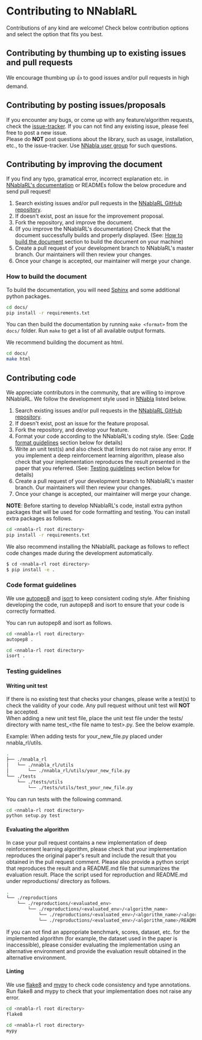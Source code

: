 # Contributing to NNablaRL

Contributions of any kind are welcome! Check below contribution options and select the option that fits you best.

## Contributing by thumbing up to existing issues and pull requests

We encourage thumbing up :+1: to good issues and/or pull requests in high demand.

## Contributing by posting issues/proposals

If you encounter any bugs, or come up with any feature/algorithm requests, check the [issue-tracker](https://github.com/sony/nnabla-rl/issues). If you can not find any existing issue, please feel free to post a new issue.  
Please do **NOT** post questions about the library, such as usage, installation, etc., to the issue-tracker. Use [NNabla user group](https://groups.google.com/forum/#!forum/nnabla) for such questions.

## Contributing by improving the document

If you find any typo, gramatical error, incorrect explanation etc. in [NNablaRL's documentation](https://github.com/sony/nnabla-rl/docs) or READMEs follow the below procedure and send pull request!

1. Search existing issues and/or pull requests in the [NNablaRL GitHub repository](https://github.com/sony/nnabla-rl).
2. If doesn't exist, post an issue for the improvement proposal.
3. Fork the repository, and improve the document.
4. (If you improve the NNablaRL's documentation) Check that the document successfully builds and properly displayed. (See: [How to build the document](#how-to-build-the-document) section to build the document on your machine)
5. Create a pull request of your development branch to NNablaRL's master branch. Our maintainers will then review your changes.
6. Once your change is accepted, our maintainer will merge your change.

### How to build the document

To build the documentation, you will need [Sphinx](http://www.sphinx-doc.org) and some additional python packages.

```sh
cd docs/
pip install -r requirements.txt
```

You can then build the documentation by running ``make <format>`` from the
``docs/`` folder. Run ``make`` to get a list of all available output formats.

We recommend building the document as html.

```sh
cd docs/
make html
```

## Contributing code

We appreciate contributors in the community, that are willing to improve NNablaRL. We follow the development style used in [NNabla](https://github.com/sony/nnabla) listed below.

1. Search existing issues and/or pull requests in the [NNablaRL GitHub repository](https://github.com/sony/nnabla-rl).
2. If doesn't exist, post an issue for the feature proposal.
3. Fork the repository, and develop your feature.
4. Format your code according to the NNablaRL's coding style. (See: [Code format guidelines](#code-format-guidelines) section below for details)
5. Write an unit test(s) and also check that linters do not raise any error. If you implement a deep reinforcement learning algorithm, please also check that your implementation reproduces the result presented in the paper that you referred. (See: [Testing guidelines](#testing-guidelines) section below for details)
6. Create a pull request of your development branch to NNablaRL's master branch. Our maintainers will then review your changes.
7. Once your change is accepted, our maintainer will merge your change.

**NOTE**: Before starting to develop NNablaRL's code, install extra python packages that will be used for code formatting and testing. You can install extra packages as follows.

```sh
cd <nnabla-rl root directory>
pip install -r requirements.txt
```

We also recommend installing the NNablaRL package as follows to reflect code changes made during the development automatically.

```sh
$ cd <nnabla-rl root directory>
$ pip install -e .
```

### Code format guidelines

We use [autopep8](https://github.com/hhatto/autopep8) and [isort](https://github.com/PyCQA/isort) to keep consistent coding style. After finishing developing the code, run autopep8 and isort to ensure that your code is correctly formatted.

You can run autopep8 and isort as follows.

```sh
cd <nnabla-rl root directory>
autopep8 .
```

```sh
cd <nnabla-rl root directory>
isort .
```

### Testing guidelines

#### Writing unit test

If there is no existing test that checks your changes, please write a test(s) to check the validity of your code. Any pull request without unit test will **NOT** be accepted.  
When adding a new unit test file, place the unit test file under the tests/ directory with name test_\<the file name to test\>.py. See the below example.

Example: When adding tests for your_new_file.py placed under nnabla_rl/utils.

```sh
.
├── ./nnabla_rl
│   └── ./nnabla_rl/utils
│       └── ./nnabla_rl/utils/your_new_file.py
└── ./tests
    └── ./tests/utils
        └── ./tests/utils/test_your_new_file.py
```

You can run tests with the following command.

```sh
cd <nnabla-rl root directory>
python setup.py test
```

#### Evaluating the algorithm

In case your pull request contains a new implementation of deep reinforcement learning algorithm, please check that your implementation reproduces the original paper's result and include the result that you obtained in the pull request comment. Please also provide a python script that reproduces the result and a README.md file that summarizes the evaluation result. Place the script used for reproduction and README.md under reproductions/ directory as follows.


```sh
.
└── ./reproductions
    └── ./reproductions/<evaluated_env>
        └── ./reproductions/<evaluated_env>/<algorithm_name>
            └── ./reproductions/<evaluated_env>/<algorithm_name>/<algorithm_name>_reproduction.py
            └── ./reproductions/<evaluated_env>/<algorithm_name>/README.md
```

If you can not find an appropriate benchmark, scores, dataset, etc. for the implemented algorithm (for example, the dataset used in the paper is inaccessible), please consider evaluating the implementation using an alternative environment and provide the evaluation result obtained in the alternative environment.

#### Linting

We use [flake8](https://gitlab.com/pycqa/flake8) and [mypy](https://github.com/python/mypy) to check code consistency and type annotations. Run flake8 and mypy to check that your implementation does not raise any error.

```sh
cd <nnabla-rl root directory>
flake8
```

```sh
cd <nnabla-rl root directory>
mypy
```
